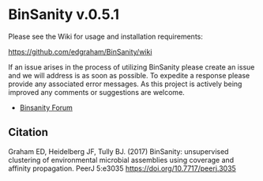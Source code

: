 
# BinSanity v.0.5.1 #
<p>

Please see the Wiki for usage and installation requirements:

https://github.com/edgraham/BinSanity/wiki

If an issue arises in the process of utilizing BinSanity please create an issue and we will address is as soon as possible. To expedite a response please provide any associated error messages.
As this project is actively being improved any comments or suggestions are welcome.

* [Binsanity Forum](https://groups.google.com/forum/#!forum/binsanity)

## Citation ##
Graham ED, Heidelberg JF, Tully BJ. (2017) BinSanity: unsupervised clustering of environmental microbial assemblies using coverage and affinity propagation. PeerJ 5:e3035 https://doi.org/10.7717/peerj.3035
